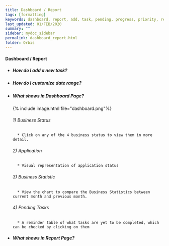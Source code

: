 ```yaml
---
title: Dashboard / Report
tags: [formatting]
keywords: dashboard, report, add, task, pending, progress, priority, reminder, due date, date range, business status, business statistic
last_updated: 01/FEB/2020
summary: ""
sidebar: mydoc_sidebar
permalink: dashboard_report.html
folder: Orbis
---
```

#### Dashboard / Report
* ##### How do I add a new task?
* ##### How do I customize date range? 
* ##### What shows in Dashboard Page?
    {% include image.html file="dashboard.png"%}
    ###### 1) Business Status
        * Click on any of the 4 business status to view them in more detail. 
    ###### 2) Application 
        * Visual representation of application status
    ###### 3) Business Statistic
        * View the chart to compare the Business Statistics between current month and previous month. 
    ###### 4) Pending Tasks
        * A reminder table of what tasks are yet to be completed, which can be checked by clicking on them 
* ##### What shows in Report Page?